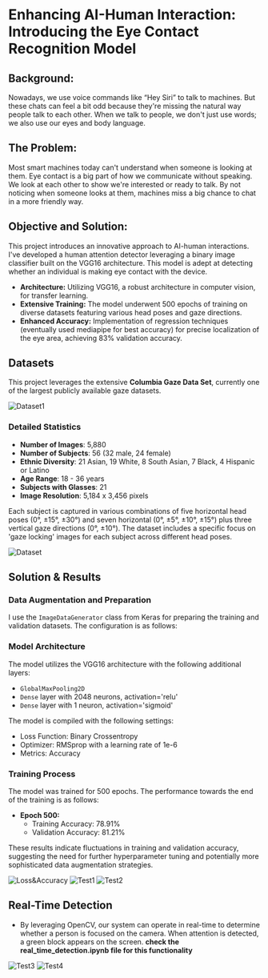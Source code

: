 # Enhancing AI-Human Interaction: Introducing the Eye Contact Recognition Model

## Background:

Nowadays, we use voice commands like “Hey Siri” to talk to machines. But these chats can feel a bit odd because they're missing the natural way people talk to each other. When we talk to people, we don't just use words; we also use our eyes and body language.

## The Problem:

Most smart machines today can't understand when someone is looking at them. Eye contact is a big part of how we communicate without speaking. We look at each other to show we're interested or ready to talk. By not noticing when someone looks at them, machines miss a big chance to chat in a more friendly way.

## Objective and Solution:

This project introduces an innovative approach to AI-human interactions. I've developed a human attention detector leveraging a binary image classifier built on the VGG16 architecture. This model is adept at detecting whether an individual is making eye contact with the device.

- **Architecture:** Utilizing VGG16, a robust architecture in computer vision, for transfer learning.
- **Extensive Training:** The model underwent 500 epochs of training on diverse datasets featuring various head poses and gaze directions.
- **Enhanced Accuracy:** Implementation of regression techniques (eventually used mediapipe for best accuracy) for precise localization of the eye area, achieving 83% validation accuracy.

## Datasets

This project leverages the extensive **Columbia Gaze Data Set**, currently one of the largest publicly available gaze datasets.

![Dataset1](images/dataset1.png)

### Detailed Statistics

- **Number of Images**: 5,880
- **Number of Subjects**: 56 (32 male, 24 female)
- **Ethnic Diversity**: 21 Asian, 19 White, 8 South Asian, 7 Black, 4 Hispanic or Latino
- **Age Range**: 18 - 36 years
- **Subjects with Glasses**: 21
- **Image Resolution**: 5,184 x 3,456 pixels

Each subject is captured in various combinations of five horizontal head poses (0°, ±15°, ±30°) and seven horizontal (0°, ±5°, ±10°, ±15°) plus three vertical gaze directions (0°, ±10°). The dataset includes a specific focus on 'gaze locking' images for each subject across different head poses.

![Dataset](images/dataset.png)

## Solution & Results

### Data Augmentation and Preparation

I use the `ImageDataGenerator` class from Keras for preparing the training and validation datasets. The configuration is as follows:

### Model Architecture

The model utilizes the VGG16 architecture with the following additional layers:

- `GlobalMaxPooling2D`
- `Dense` layer with 2048 neurons, activation='relu'
- `Dense` layer with 1 neuron, activation='sigmoid'

The model is compiled with the following settings:

- Loss Function: Binary Crossentropy
- Optimizer: RMSprop with a learning rate of 1e-6
- Metrics: Accuracy

### Training Process

The model was trained for 500 epochs. The performance towards the end of the training is as follows:

- **Epoch 500:**
  - Training Accuracy: 78.91%
  - Validation Accuracy: 81.21%

These results indicate fluctuations in training and validation accuracy, suggesting the need for further hyperparameter tuning and potentially more sophisticated data augmentation strategies.

![Loss&Accuracy](images/result1.png)
![Test1](images/result2.png)
![Test2](images/result3.png)

## Real-Time Detection

- By leveraging OpenCV, our system can operate in real-time to determine whether a person is focused on the camera. When attention is detected, a green block appears on the screen.
  **check the real_time_detection.ipynb file for this functionality**

![Test3](images/result4.png)
![Test4](images/result5.png)
